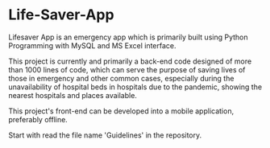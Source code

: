 # Life-Saver-App
Lifesaver App is an emergency app which is primarily built using Python Programming with MySQL and MS Excel interface. 

This project is currently and primarily a back-end code designed of more than 1000 lines of code, which can serve the purpose of saving lives of those in emergency and other common cases, 
especially during the unavailability of hospital beds in hospitals due to the pandemic, showing the nearest hospitals and places available.

This project's front-end can be developed into a mobile application, preferably offline. 

Start with read the file name 'Guidelines' in the repository. 
